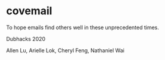 # covemail

To hope emails find others well in these unprecedented times.

Dubhacks 2020

Allen Lu, Arielle Lok, Cheryl Feng, Nathaniel Wai
